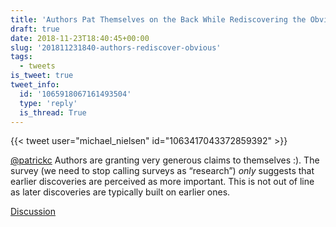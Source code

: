 ```yaml
---
title: 'Authors Pat Themselves on the Back While Rediscovering the Obvious'
draft: true
date: 2018-11-23T18:40:45+00:00
slug: '201811231840-authors-rediscover-obvious'
tags:
  - tweets
is_tweet: true
tweet_info:
  id: '1065918067161493504'
  type: 'reply'
  is_thread: True
---
```




{{< tweet user="michael_nielsen" id="1063417043372859392" >}}

[@patrickc](https://x.com/patrickc) Authors are granting very generous claims to themselves :). The survey (we need to stop calling surveys as “research”) *only* suggests that earlier discoveries are perceived as more important. This is not out of line as later discoveries are typically built on earlier ones.

[Discussion](https://x.com/sytelus/status/1065918067161493504)
